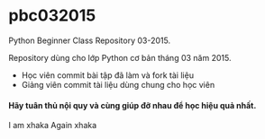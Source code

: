 # pbc032015
Python Beginner Class Repository 03-2015.

Repository dùng cho lớp  Python cơ bản tháng 03 năm 2015.

- Học viên commit bài tập đã làm và fork tài liệu
- Giảng viên commit tài liệu dùng chung cho học viên

#### Hãy tuân thủ nội quy và cùng giúp đỡ nhau để học hiệu quả nhất.

I am xhaka
Again xhaka